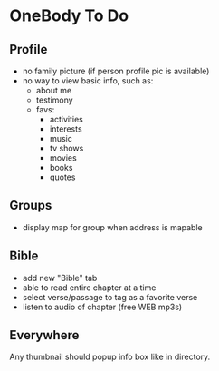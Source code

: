 OneBody To Do
=============

Profile
-------

* no family picture (if person profile pic is available)
* no way to view basic info, such as:
  * about me
  * testimony
  * favs:
    * activities
    * interests
    * music
    * tv shows
    * movies
    * books
    * quotes

Groups
------

* display map for group when address is mapable

Bible
-----

* add new "Bible" tab
* able to read entire chapter at a time
* select verse/passage to tag as a favorite verse
* listen to audio of chapter (free WEB mp3s)

Everywhere
----------

Any thumbnail should popup info box like in directory.
